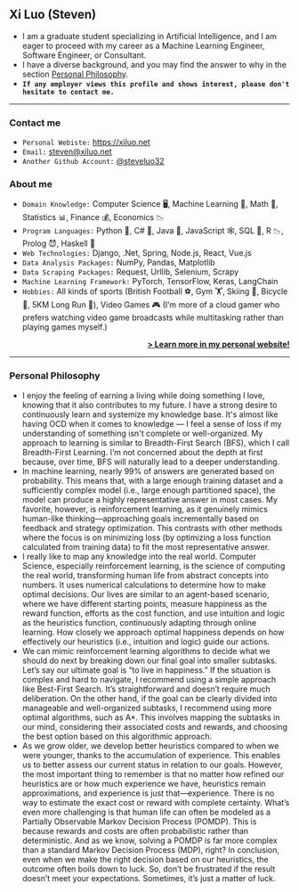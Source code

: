 ## Xi Luo (Steven)
- I am a graduate student specializing in Artificial Intelligence, and I am eager to proceed with my career as a Machine Learning Engineer, Software Engineer, or Consultant.
- I have a diverse background, and you may find the answer to why in the section [Personal Philosophy](#personal-philosophy).
- **`If any employer views this profile and shows interest, please don't hesitate to contact me.`**

---
### Contact me
- `Personal Webiste:` https://xiluo.net
- `Email:` steven@xiluo.net
- `Another Github Account:` [@steveluo32](https://github.com/steveluo32)  

### About me
- `Domain Knowledge:` Computer Science 🖥️, Machine Learning 🤖, Math 🔢, Statistics 📊, Finance 💰, Economics 📉
- `Program Languages:` Python 🐍, C# 🔪, Java 🌋, JavaScript 🕸️, SQL 💽, R 📉, Prolog 😈, Haskell 👻
- `Web Technologies:` Django, .Net, Spring, Node.js, React, Vue.js
- `Data Analysis Packages:` NumPy, Pandas, Matplotlib
- `Data Scraping Packages:` Request, Urllib, Selenium, Scrapy
- `Machine Learning Framework:` PyTorch, TensorFlow, Keras, LangChain
- `Hobbies:` All kinds of sports (British Football ⚽️, Gym 🏋️, Skiing 🎿, Bicycle 🚴, 5KM Long Run 🏃), Video Games 🎮 (I’m more of a cloud gamer who prefers watching video game broadcasts while multitasking rather than playing games myself.)


<p style="text-align: right;">
    <a href="https://xiluo.net" style="font-weight: bold;">> Learn more in my personal website!</a>
</p>

----
### Personal Philosophy

- I enjoy the feeling of earning a living while doing something I love, knowing that it also contributes to my future. I have a strong desire to continuously learn and systemize my knowledge base. 
It's almost like having OCD when it comes to knowledge — I feel a sense of loss if my understanding of something isn't complete or well-organized. My approach to learning is similar to Breadth-First Search (BFS), which I call Breadth-First Learning. I’m not concerned about the depth at first because, over time, BFS will naturally lead to a deeper understanding. 
- In machine learning, nearly 99% of answers are generated based on probability. 
This means that, with a large enough training dataset and a sufficiently complex model (i.e., large enough partitioned space), the model can produce a highly representative answer in most cases. 
My favorite, however, is reinforcement learning, as it genuinely mimics human-like thinking—approaching goals incrementally based on feedback and strategy optimization. This contrasts with other methods where the focus is on minimizing loss (by optimizing a loss function calculated from training data) to fit the most representative answer.
- I really like to map any knowledge into the real world. Computer Science, especially reinforcement learning, is the science of computing the real world, transforming human life from abstract concepts into numbers. It uses numerical calculations to determine how to make optimal decisions.
Our lives are similar to an agent-based scenario, where we have different starting points, measure happiness as the reward function, efforts as the cost function, and use intuition and logic as the heuristics function, continuously adapting through online learning.
How closely we approach optimal happiness depends on how effectively our heuristics (i.e., intuition and logic) guide our actions. 
- We can mimic reinforcement learning algorithms to decide what we should do next by breaking down our final goal into smaller subtasks. Let’s say our ultimate goal is “to live in happiness.” If the situation is complex and hard to navigate, I recommend using a simple approach like Best-First Search. It’s straightforward and doesn’t require much deliberation. On the other hand, if the goal can be clearly divided into manageable and well-organized subtasks, I recommend using more optimal algorithms, such as A*. This involves mapping the subtasks in our mind, considering their associated costs and rewards, and choosing the best option based on this algorithmic approach.
- As we grow older, we develop better heuristics compared to when we were younger, thanks to the accumulation of experience. This enables us to better assess our current status in relation to our goals. However, the most important thing to remember is that no matter how refined our heuristics are or how much experience we have, heuristics remain approximations, and experience is just that—experience. There is no way to estimate the exact cost or reward with complete certainty. What’s even more challenging is that human life can often be modeled as a Partially Observable Markov Decision Process (POMDP). This is because rewards and costs are often probabilistic rather than deterministic. And as we know, solving a POMDP is far more complex than a standard Markov Decision Process (MDP), right? In conclusion, even when we make the right decision based on our heuristics, the outcome often boils down to luck. So, don’t be frustrated if the result doesn’t meet your expectations. Sometimes, it’s just a matter of luck.
